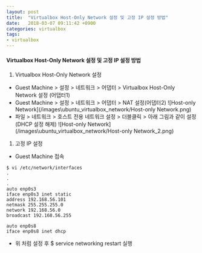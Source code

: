 ```yaml
---
layout: post
title:  "Virtualbox Host-Only Network 설정 및 고정 IP 설정 방법"
date:   2018-03-07 09:11:42 +0900
categories: virtualbox
tags:
- virtualbox
---
```


#### Virtualbox Host-Only Network 설정 및 고정 IP 설정 방법

1. Virtualbox Host-Only Network 설정
- Guest Machine > 설정 > 네트워크 > 어댑터 > Virtualbox Host-Only Network 설정 (어댑터1)
- Guest Machine > 설정 > 네트워크 > 어댑터 > NAT 설정(어댑터2)
![Host-only Network](/images\ubuntu_virtualbox_network/Host-only Network.png)
- 파일 > 네트워크 > 호스트 전용 네트워크 설정 > 더블클릭 > 아래 그림과 같이 설정 (DHCP 설정 해제)
![Host-only Network](/images\ubuntu_virtualbox_network/Host-only Network_2.png)

1. 고정 IP 설정
- Guest Machine 접속 <br>

```
$ vi /etc/network/interfaces
.
.
.
auto enp0s3
iface enp0s3 inet static
address 192.168.56.101
netmask 255.255.255.0
network 192.168.56.0
broadcast 192.168.56.255

auto enp0s8
iface enp0s8 inet dhcp

```
- 위 처럼 설정 후 $ service networking restart 실행




[Jekyll-docs]: https://Jekyllrb.com/docs/home
[Jekyll-gh]:   https://github.com/Jekyll/Jekyll
[Jekyll-talk]: https://talk.Jekyllrb.com/

